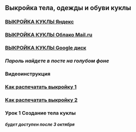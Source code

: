 ## Выкройка тела, одежды и обуви куклы 
 
### [ВЫКРОЙКА КУКЛЫ Яндекс](https://yadi.sk/d/0OMxmv8JxOMUQA)
 
### [ВЫКРОЙКА КУКЛЫ Облако Mail.ru](https://cloud.mail.ru/public/2CHK/4GRXeyvLG)
 
### [ВЫКРОЙКА КУКЛЫ Google диск](https://drive.google.com/file/d/1C8IMdlms3mbIGPbxlmFS5ULkajvtfETZ/view?usp=sharing)
 
### *Пароль найдете в посте на голубом фоне*
 
### Видеоинструкция

### [Kак распечатать выкройку 1](https://youtu.be/-pD-CA23ALA)
### [Kак распечатать выкройку 2](https://youtu.be/w7LxMWOIVJg)
 
 

### Урок 1 Создание тела куклы
##### будет доступен после 3 октября

 
